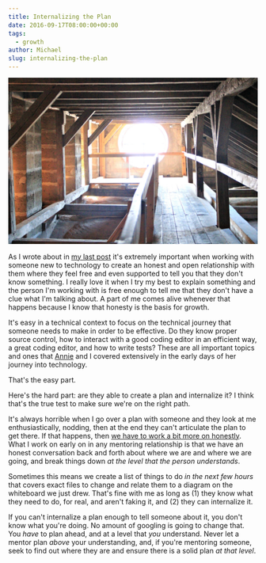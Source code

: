 ```yaml
---
title: Internalizing the Plan
date: 2016-09-17T08:00:00+00:00
tags:
  - growth
author: Michael
slug: internalizing-the-plan
---
```

<div class="full-width">
  <img src="/images/feature-internalizing-the-plan.jpg" alt="Internalizing the Plan" />
</div>

As I wrote about in [my last post](/exposing-the-unknown/) it's extremely important when working with someone new to technology to create an honest and open relationship with them where they feel free and even supported to tell you that they don't know something. I really love it when I try my best to explain something and the person I'm working with is free enough to tell me that they don't have a clue what I'm talking about. A part of me comes alive whenever that happens because I know that honesty is the basis for growth.

It's easy in a technical context to focus on the technical journey that someone needs to make in order to be effective. Do they know proper source control, how to interact with a good coding editor in an efficient way, a great coding editor, and how to write tests? These are all important topics and ones that [Annie](http://www.anniehedgie.com) and I covered extensively in the early days of her journey into technology.

That's the easy part.

Here's the hard part: are they able to create a plan and internalize it? I think that's the true test to make sure we're on the right path.

It's always horrible when I go over a plan with someone and they look at me enthusiastically, nodding, then at the end they can't articulate the plan to get there. If that happens, then [we have to work a bit more on honestly](/exposing-the-unknown/). What I work on early on in any mentoring relationship is that we have an honest conversation back and forth about where we are and where we are going, and break things down _at the level that the person understands_.

Sometimes this means we create a list of things to do _in the next few hours_ that covers exact files to change and relate them to a diagram on the whiteboard we just drew. That's fine with me as long as (1) they know what they need to do, for real, and aren't faking it, and (2) they can internalize it. 

If you can't internalize a plan enough to tell someone about it, you don't know what you're doing. No amount of googling is going to change that. You _have_ to plan ahead, and at a level that _you_ understand. Never let a mentor plan _above_ your understanding, and, if you're mentoring someone, seek to find out where they are and ensure there is a solid plan _at that level_.